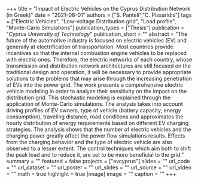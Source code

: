 +++
title = "Impact of Electric Vehicles on the Cyprus Distribution Network (in Greek)"
date = "2021-06-01"
authors = ["S. Panteli","C. Pissaridis"]
tags = ["Electric Vehicles", "Low-voltage Distribution grid", "Load profile", "Monte-Carlo Simulations"]
publication_types = ["Thesis"]
publication = "_Cyprus University of Technology_"
publication_short = ""
abstract = "The future of the automotive industry is focused on electric vehicles (EV) and generally at electrification of transportation. Most countries provide incentives so that the internal combustion engine vehicles to be replaced with electric ones. Therefore, the electric networks of each country, whose transmission and distribution network architectures are still focused on the traditional design and operation, it will be necessary to provide appropriate solutions to the problems that may arise through the increasing penetration of EVs into the power grid. The work presents a comprehensive electric vehicle modeling in order to analyze their sensitivity on the impact on the distribution grid. This stochastic modeling is explained through the application of Monte-Carlo simulations. The analysis takes into account driving profiles of EV owners, type of vehicle (battery capacity, energy consumption), traveling distance, road conditions and approximates the hourly distribution of energy requirements based on different EV charging strategies. The analysis shows that the number of electric vehicles and the charging power greatly affect the power flow simulations results. Effects from the charging behavior and the type of electric vehicle are also observed to a lesser extent. The control techniques which aim both to shift the peak load and to reduce it, are set to be more beneficial to the grid."
summary = ""
featured = false
projects = ["evcyprus"]
slides = ""
url_code = ""
url_dataset = ""
url_poster = ""
url_slides = ""
url_source = ""
url_video = ""
math = true
highlight = true
[image]
image = ""
caption = ""
+++

